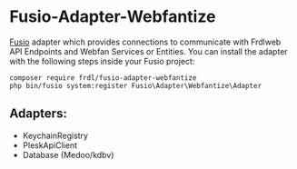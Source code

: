 Fusio-Adapter-Webfantize
=====

[Fusio] adapter which provides connections to communicate with Frdlweb API Endpoints and Webfan Services or Entities. You can install the adapter with the following steps inside your Fusio 
project:

    composer require frdl/fusio-adapter-webfantize
    php bin/fusio system:register Fusio\Adapter\Webfantize\Adapter

[Fusio]: http://fusio-project.org/
[Frdlweb API]: https://apps.api.frdl.de/
[Webfan]: https://webfan.de/

## Adapters:
- KeychainRegistry
- PleskApiClient
- Database (Medoo/kdbv)
